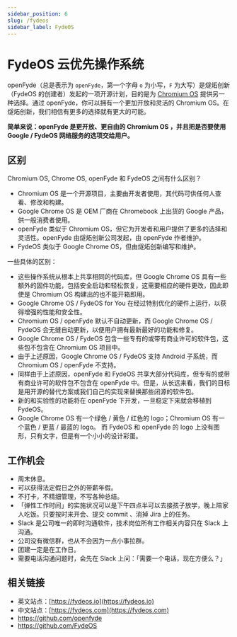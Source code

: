 ```yaml
---
sidebar_position: 6
slug: /fydeos
sidebar_label: FydeOS
---
```


# FydeOS 云优先操作系统



openFyde（总是表示为 `openFyde`，第一个字母 `o` 为小写，`F` 为大写）是燧炻创新（FydeOS 的创建者）发起的一项开源计划，目的是为 [Chromium OS](https://www.chromium.org/chromium-os) 提供另一种选择。通过 openFyde，你可以拥有一个更加开放和灵活的 Chromium OS。在燧炻创新，我们相信有更多的选择就有更大的可能。

**简单来说：openFyde 是更开放、更自由的 Chromium OS ，并且把是否要使用 Google / FydeOS 网络服务的选项交给用户。**



## 区别

Chromium OS, Chrome OS, openFyde 和 FydeOS 之间有什么区别？

- Chromium OS 是一个开源项目，主要由开发者使用，其代码可供任何人查看、修改和构建。
- Google Chrome OS 是 OEM 厂商在 Chromebook 上出货的 Google 产品，供一般消费者使用。
- openFyde 类似于 Chromium OS，但它为开发者和用户提供了更多的选择和灵活性。openFyde 由燧炻创新公司发起，由 openFyde 作者维护。
- FydeOS 类似于 Google Chrome OS，但由燧炻创新编写和维护。

一些具体的区别：

- 这些操作系统从根本上共享相同的代码库，但 Google Chrome OS 具有一些额外的固件功能，包括安全启动和轻松恢复，这需要相应的硬件更改，因此即使是 Chromium OS 构建出的也不能开箱即用。
- Google Chrome OS / FydeOS for You 在经过特别优化的硬件上运行，以获得增强的性能和安全性。
- Chromium OS / openFyde 默认不自动更新，而 Google Chrome OS / FydeOS 会无缝自动更新，以便用户拥有最新最好的功能和修复。
- Google Chrome OS / FydeOS 包含一些专有的或带有商业许可的软件包，这些包不包含在 Chromium OS 项目中。
- 由于上述原因，Google Chrome OS / FydeOS 支持 Android 子系统，而 Chromium OS / openFyde 不支持。
- 同样由于上述原因，openFyde 和 FydeOS 共享大部分代码库，但专有的或带有商业许可的软件包不包含在 openFyde 中。但是，从长远来看，我们的目标是用开源的替代方案或我们自己的实现来替换那些闭源的软件包。
- 新的和实验性的功能将在 openFyde 下开发，一旦稳定下来就会移植到 FydeOS。
- Google Chrome OS 有一个绿色 / 黄色 / 红色的 logo；Chromium OS 有一个蓝色 / 更蓝 / 最蓝的 logo。 而 FydeOS 和 openFyde 的 logo 上没有图形，只有文字，但是有一个小小的设计彩蛋。



## 工作机会

- 周末休息。
- 可以获得法定假日之外的带薪年假。
- 不打卡，不精细管理，不写各种总结。
- 「弹性工作时间」的实施状况可以是下午四点半可以去接孩子放学，晚上陪家人吃饭。只要按时来开会、提交 commit 、消掉 Jira 上的任务。
- Slack 是公司唯一的即时沟通软件，技术岗位所有工作相关内容只在 Slack 上沟通。
- 公司没有微信群，也从不会因为一点小事拉群。
- 团建一定是在工作日。
- 需要电话沟通问题时，会先在 Slack 上问：「需要一个电话，现在方便么？」



## 相关链接

- 英文站点：[https://fydeos.io](https://fydeos.io)
- 中文站点：[https://fydeos.com](https://fydeos.com)
- https://github.com/openfyde
- https://github.com/FydeOS
